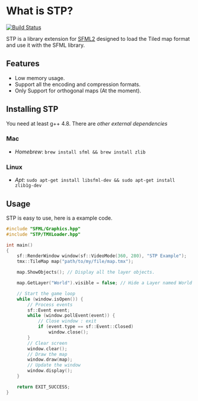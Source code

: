 # What is STP?

[![Build Status](https://travis-ci.org/edoren/STP.svg?branch=master)](https://travis-ci.org/edoren/STP)

STP is a library extension for [SFML2](https://github.com/LaurentGomila/SFML) designed to load the Tiled map format and use it with the SFML library.


## Features

*   Low memory usage.
*   Support all the encoding and compression formats.
*   Only Support for orthogonal maps (At the moment).

## Installing STP ##

You need at least g++ 4.8.  There are *other external dependencies*

### Mac ###

* *Homebrew*: `brew install sfml && brew install zlib`
### Linux ###

* *Apt*:
    `sudo apt-get install libsfml-dev && sudo apt-get install zlib1g-dev`

## Usage

STP is easy to use, here is a example code.

```c++
#include "SFML/Graphics.hpp"
#include "STP/TMXLoader.hpp"

int main()
{
    sf::RenderWindow window(sf::VideoMode(360, 280), "STP Example");
    tmx::TileMap map("path/to/my/file/map.tmx");

    map.ShowObjects(); // Display all the layer objects.

    map.GetLayer("World").visible = false; // Hide a Layer named World

    // Start the game loop
    while (window.isOpen()) {
        // Process events
        sf::Event event;
        while (window.pollEvent(event)) {
            // Close window : exit
            if (event.type == sf::Event::Closed)
                window.close();
        }
        // Clear screen
        window.clear();
        // Draw the map
        window.draw(map);
        // Update the window
        window.display();
    }

    return EXIT_SUCCESS;
}
```
